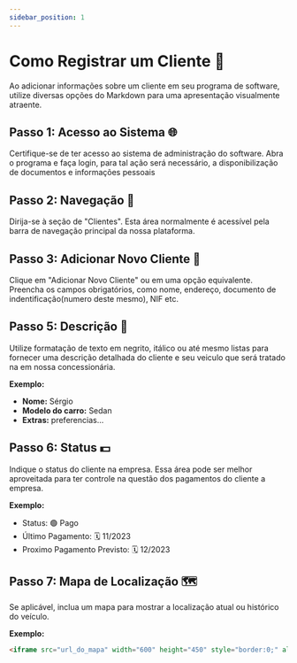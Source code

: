 ```yaml
---
sidebar_position: 1
---
```


# Como Registrar um Cliente  👫

Ao adicionar informações sobre um cliente em seu programa de software, utilize diversas opções do Markdown para uma apresentação visualmente atraente.

## **Passo 1: Acesso ao Sistema 🌐**

Certifique-se de ter acesso ao sistema de administração do software. Abra o programa e faça login, para tal ação será necessário, a disponibilização de documentos e informações pessoais

## **Passo 2: Navegação 🧭**

Dirija-se à seção de "Clientes". Esta área normalmente é acessível pela barra de navegação principal da nossa plataforma.

## **Passo 3: Adicionar Novo Cliente 🪪**

Clique em "Adicionar Novo Cliente" ou em uma opção equivalente. Preencha os campos obrigatórios, como nome, endereço, documento de indentificação(numero deste mesmo), NIF etc.

## **Passo 5: Descrição 📝**

Utilize formatação de texto em negrito, itálico ou até mesmo listas para fornecer uma descrição detalhada do cliente e seu veiculo que será tratado na em nossa concessionária. 

**Exemplo:**
* **Nome:** Sérgio
* **Modelo do carro:** Sedan
* **Extras:** preferencias...

## **Passo 6: Status 💵**

Indique o status do cliente na empresa. Essa área pode ser melhor aproveitada para ter controle na questão dos pagamentos do cliente a empresa.

**Exemplo:**
- Status: 🟢 Pago
- Último Pagamento: 🗓️ 11/2023
- Proximo Pagamento Previsto: 🗓️ 12/2023

## **Passo 7: Mapa de Localização 🗺️**

Se aplicável, inclua um mapa para mostrar a localização atual ou histórico do veículo.

**Exemplo:**
```markdown
<iframe src="url_do_mapa" width="600" height="450" style="border:0;" allowfullscreen="" loading="lazy"></iframe>
